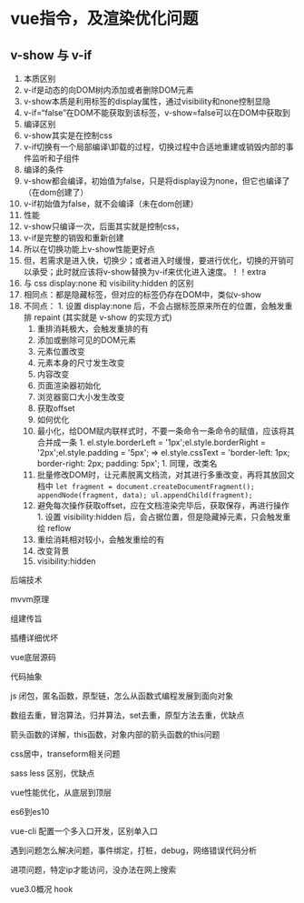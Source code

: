 # vue指令，及渲染优化问题

## v-show 与 v-if
1. 本质区别
  1. v-if是动态的向DOM树内添加或者删除DOM元素
  1. v-show本质是利用标签的display属性，通过visibility和none控制显隐
  1. v-if=“false”在DOM不能获取到该标签，v-show=false可以在DOM中获取到
1. 编译区别
  1. v-show其实是在控制css
  1. v-if切换有一个局部编译\卸载的过程，切换过程中合适地重建或销毁内部的事件监听和子组件
1. 编译的条件
  1. v-show都会编译，初始值为false，只是将display设为none，但它也编译了（在dom创建了）
  1. v-if初始值为false，就不会编译（未在dom创建）
1. 性能
  1. v-show只编译一次，后面其实就是控制css，
  1. v-if是完整的销毁和重新创建
  1. 所以在切换功能上v-show性能更好点
  1. 但，若需求是进入快，切换少；或者进入时缓慢，要进行优化，切换的开销可以承受；此时就应该将v-show替换为v-if来优化进入速度。！！extra 
1. 与 css display:none 和 visibility:hidden 的区别
  1. 相同点：都是隐藏标签，但对应的标签仍存在DOM中，类似v-show
  1. 不同点：
    1. 设置 display:none 后，不会占据标签原来所在的位置，会触发重排 repaint (其实就是 v-show 的实现方式)
      1. 重排消耗极大，会触发重排的有
        1. 添加或删除可见的DOM元素
        1. 元素位置改变
        1. 元素本身的尺寸发生改变
        1. 内容改变
        1. 页面渲染器初始化
        1. 浏览器窗口大小发生改变
        1. 获取offset
      1. 如何优化
        1. 最小化，给DOM赋内联样式时，不要一条命令一条命令的赋值，应该将其合并成一条
          1. el.style.borderLeft = '1px';el.style.borderRight = '2px';el.style.padding = '5px'; => el.style.cssText = 'border-left: 1px; border-right: 2px; padding: 5px';
          1. 同理，改类名
        1. 批量修改DOM时，让元素脱离文档流，对其进行多重改变，再将其放回文档中
          ```
          let fragment = document.createDocumentFragment();
          appendNode(fragment, data);
          ul.appendChild(fragment);
          ```
        1. 避免每次操作获取offset，应在文档渲染完毕后，获取保存，再进行操作
    1. 设置 visibility:hidden 后，会占据位置，但是隐藏掉元素，只会触发重绘 reflow
      1. 重绘消耗相对较小，会触发重绘的有
        1. 改变背景
        1. visibility:hidden




后端技术

mvvm原理

组建传旨

插槽详细优坏

vue底层源码

代码抽象

js 闭包，匿名函数，原型链，怎么从函数式编程发展到面向对象

数组去重，冒泡算法，归并算法，set去重，原型方法去重，优缺点

箭头函数的详解，this函数，对象内部的箭头函数的this问题

css居中，transeform相关问题

sass less 区别，优缺点

vue性能优化，从底层到顶层

es6到es10

vue-cli 配置一个多入口开发，区别单入口

遇到问题怎么解决问题，事件绑定，打桩，debug，网络错误代码分析

进项问题，特定ip才能访问，没办法在网上搜索

vue3.0概况 hook